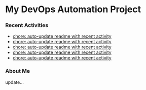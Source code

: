 # My DevOps Automation Project

### Recent Activities
<!-- activity:START -->
- [chore: auto-update readme with recent activity](https://github.com/kaigiii/mybowling-app/commit/f1e58b880023edcf03b3e9914d517620d05d2f2d)
- [chore: auto-update readme with recent activity](https://github.com/kaigiii/mybowling-app/commit/33052826579b6adbce779ccd7f5766d42aaf1109)
- [chore: auto-update readme with recent activity](https://github.com/kaigiii/mybowling-app/commit/6545a290541a85954c0afbf931dafa79ade128e8)
- [chore: auto-update readme with recent activity](https://github.com/kaigiii/mybowling-app/commit/532735dc1c8f1e2e585bfe3804ae4a8ffc9a1af1)
- [chore: auto-update readme with recent activity](https://github.com/kaigiii/mybowling-app/commit/496af678afe53248a8d54c57efd1af897343aa5f)
<!-- activity:END -->

### About Me
<!-- MYLINKS:START -->
<!-- MYLINKS:END -->

update...
